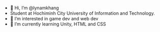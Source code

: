 - 👋 Hi, I’m @lynamkhang
- Student at Hochiminh City University of Information and Technology.
- 👀 I’m interested in game dev and web dev
- 🌱 I’m currently learning Unity, HTML and CSS  

<!---
lynamkhang/lynamkhang is a ✨ special ✨ repository because its `README.md` (this file) appears on your GitHub profile.
You can click the Preview link to take a look at your changes.
--->
